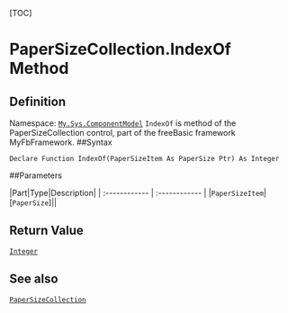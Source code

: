 [TOC]
# PaperSizeCollection.IndexOf Method

## Definition
Namespace: [`My.Sys.ComponentModel`](My.Sys.ComponentModel.md)
`IndexOf` is method of the PaperSizeCollection control, part of the freeBasic framework MyFbFramework.
##Syntax
```freeBasic
Declare Function IndexOf(PaperSizeItem As PaperSize Ptr) As Integer
```

##Parameters

|Part|Type|Description|
| :------------ | :------------ |
|`PaperSizeItem`|[`PaperSize`]||

## Return Value
[`Integer`]("https://www.freebasic.net/wiki/KeyPgInteger")
## See also
[`PaperSizeCollection`](PaperSizeCollection.md)
